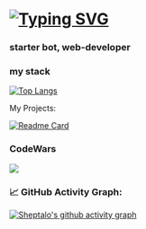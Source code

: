 # [![Typing SVG](https://readme-typing-svg.herokuapp.com?color=%2336BCF7&lines=sheptalo+or+sinortax)](https://git.io/typing-svg)
### starter bot, web-developer

### my stack

[![Top Langs](https://github-readme-stats.vercel.app/api/top-langs/?username=sheptalo&layout=compact)](https://github.com/anuraghazra/github-readme-stats)

My Projects:

[![Readme Card](https://github-readme-stats.vercel.app/api/pin/?username=sheptalo&repo=Tegtory)](https://github.com/anuraghazra/github-readme-stats)
<!-- [![Readme Card](https://github-readme-stats.vercel.app/api/pin/?username=sheptalo&repo=mindustry_minecraft_mod)](https://github.com/anuraghazra/github-readme-stats) -->

### CodeWars

![](https://www.codewars.com/users/sheptalo/badges/large)


### 📈 GitHub Activity Graph:
[![Sheptalo's github activity graph](https://github-readme-activity-graph.vercel.app/graph?username=sheptalo&theme=github-compact)](https://github.com/ashutosh00710/github-readme-activity-graph)

<!--

Here are some ideas to get you started:

- 🔭 I’m currently working on ...
- 🌱 I’m currently learning ...
- 👯 I’m looking to collaborate on ...
- 🤔 I’m looking for help with ...
- 💬 Ask me about ...
- 📫 How to reach me: ...
- 😄 Pronouns: ...
- ⚡ Fun fact: ...
-->
